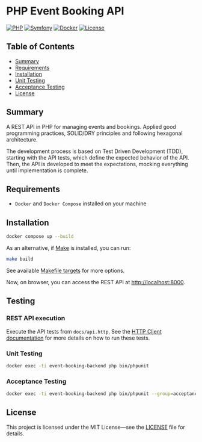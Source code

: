# PHP Event Booking API

[![PHP](https://img.shields.io/badge/PHP-8.3+-blue.svg)](https://www.php.net/) [![Symfony](https://img.shields.io/badge/Symfony-7.3+-black.svg)](https://symfony.com/) [![Docker](https://img.shields.io/badge/Docker-Compose-blue.svg)](https://docs.docker.com/compose/) [![License](https://img.shields.io/badge/license-MIT-green.svg)](LICENSE)

## Table of Contents
- [Summary](#summary)
- [Requirements](#requirements)
- [Installation](#installation)
- [Unit Testing](#unit-testing)
- [Acceptance Testing](#acceptance-testing)
- [License](#license)

## Summary

A REST API in PHP for managing events and bookings. Applied good programming practices, SOLID/DRY principles and following hexagonal architecture.

The development process is based on Test Driven Development (TDD), starting with the API tests, which define the expected behavior of the API. Then, the API is developed to meet the expectations, mocking everything until implementation is complete.

## Requirements

- `Docker` and `Docker Compose` installed on your machine

## Installation

```sh
docker compose up --build
```

As an alternative, if [Make](https://www.gnu.org/software/make/manual/make.html) is installed, you can run:

```sh
make build
```

See available [Makefile targets](Makefile) for more options.

Now, on browser, you can access the REST API at [http://localhost:8000](http://localhost:8000).

## Testing

### REST API execution

Execute the API tests from `docs/api.http`. See the [HTTP Client documentation](https://www.jetbrains.com/help/phpstorm/http-client-in-product-code-editor.html) for more details on how to run these tests.

### Unit Testing

```sh
docker exec -ti event-booking-backend php bin/phpunit
```

### Acceptance Testing

```sh
docker exec -ti event-booking-backend php bin/phpunit --group=acceptance
```

## License

This project is licensed under the MIT License—see the [LICENSE](LICENSE) file for details.
